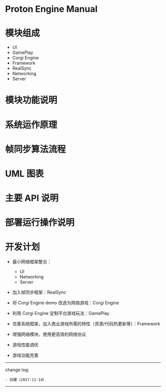 # Proton Engine Manual

# 模块组成

* UI
* GamePlay
* Corgi Engine
* Framework
* RealSync
* Networking
* Server

# 模块功能说明

# 系统运作原理

# 帧同步算法流程

# UML 图表

# 主要 API 说明

# 部署运行操作说明

# 开发计划

* 最小网络框架整合：

    - UI
    - Networking
    - Server

* 加入帧同步框架：RealSync
* 将 Corgi Engine demo 改造为网络游戏：Corgi Engine
* 利用 Corgi Engine 定制平台游戏玩法：GamePlay
* 完善系统框架，加入商业游戏所需的特性（资源/代码热更新等）：Framework
* 增强网络模块，使用更高效的网络协议
* 游戏性能调优
* 游戏功能完善

---

change log: 

	- 创建（2017-11-14）

---

